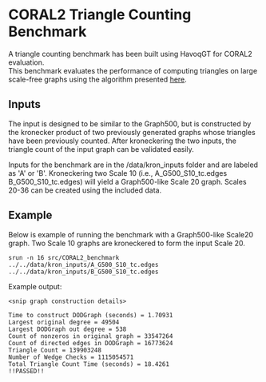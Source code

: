 # CORAL2 Triangle Counting Benchmark

A triangle counting benchmark has been built using HavoqGT for CORAL2 evaluation.  
This benchmark evaluates the performance of computing triangles on large scale-free graphs
using the algorithm presented [here](https://doi.org/10.1109/HPEC.2017.8091051).

## Inputs
The input is designed to be similar to the Graph500, but is constructed by the kronecker product
of two previously generated graphs whose triangles have been previously counted.  After kroneckering
the two inputs, the triangle count of the input graph can be validated easily.

Inputs for the benchmark are in the /data/kron_inputs folder and are labeled as 'A' or 'B'.  Kroneckering two Scale 10 (i.e., A_G500_S10_tc.edges  B_G500_S10_tc.edges) will yield a Graph500-like Scale 20 graph.  Scales 20-36 can be created using the included data.  

## Example

Below is example of running the benchmark with a Graph500-like Scale20 graph.  Two Scale 10 graphs are kroneckered to form the input Scale 20.

```console
srun -n 16 src/CORAL2_benchmark ../../data/kron_inputs/A_G500_S10_tc.edges ../../data/kron_inputs/B_G500_S10_tc.edges
```

Example output:

```console
<snip graph construction details>

Time to construct DODGraph (seconds) = 1.70931
Largest original degree = 49504
Largest DODGraph out degree = 538
Count of nonzeros in original graph = 33547264
Count of directed edges in DODGraph = 16773624
Triangle Count = 139903248
Number of Wedge Checks = 1115054571
Total Triangle Count Time (seconds) = 18.4261
!!PASSED!!
```